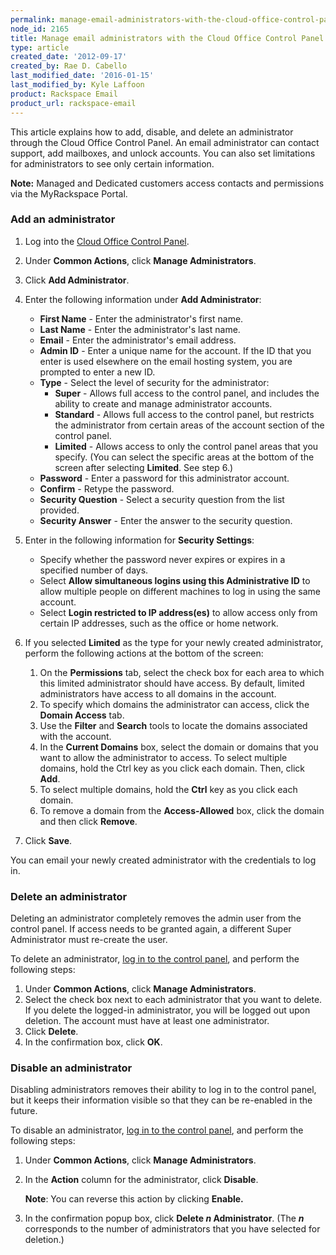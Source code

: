 ```yaml
---
permalink: manage-email-administrators-with-the-cloud-office-control-panel/
node_id: 2165
title: Manage email administrators with the Cloud Office Control Panel
type: article
created_date: '2012-09-17'
created_by: Rae D. Cabello
last_modified_date: '2016-01-15'
last_modified_by: Kyle Laffoon
product: Rackspace Email
product_url: rackspace-email
---
```


This article explains how to add, disable, and delete an administrator
through the Cloud Office Control Panel. An email administrator can
contact support, add mailboxes, and unlock accounts. You can also set
limitations for administrators to see only certain information.

**Note:** Managed and Dedicated customers access contacts and
permissions via the MyRackspace Portal.

### Add an administrator

1.  Log into the [Cloud Office Control Panel](https://cp.rackspace.com/).
2.  Under **Common Actions**, click **Manage Administrators**.
3.  Click **Add Administrator**.
4.  Enter the following information under **Add Administrator**:
    -   **First Name** - Enter the administrator's first name.
    -   **Last Name** - Enter the administrator's last name.
    -   **Email** - Enter the administrator's email address.
    -   **Admin ID** - Enter a unique name for the account. If the ID that you enter is used elsewhere on the email hosting system, you are prompted to enter a new ID.
    -   **Type** - Select the level of security for the administrator:
        - **Super** - Allows full access to the control panel, and
          includes the ability to create and manage
          administrator accounts.
        - **Standard** - Allows full access to the control panel, but restricts the administrator from certain areas of the account section of the control panel.
        - **Limited** - Allows access to only the control panel areas
          that you specify. (You can select the specific areas at the bottom of
          the screen after selecting **Limited**. See step 6.)
    -   **Password** - Enter a password for this administrator account.
    -   **Confirm** - Retype the password.
    -   **Security Question** - Select a security question from the list provided.
    -   **Security Answer** - Enter the answer to the security question.
5. Enter in the following information for **Security Settings**:
    -   Specify whether the password never expires or expires in a specified number of days.
    -   Select **Allow simultaneous logins using this Administrative ID** to allow multiple people on different machines to log in using the same account.
    -   Select **Login restricted to IP address(es)** to allow access only from certain IP addresses, such as the office or home network.

6.  If you selected **Limited** as the type for your newly created
    administrator, perform the following actions at the bottom of the
    screen:
    1.  On the **Permissions** tab, select the check box for each area to
        which this limited administrator should have access. By default,
        limited administrators have access to all domains in the
        account.
    2.  To specify which domains the administrator can access, click
        the **Domain Access** tab.
    3.  Use the **Filter** and **Search** tools to locate the domains
        associated with the account.
    4.  In the **Current Domains** box, select the domain or domains
        that you want to allow the administrator to access. To select
        multiple domains, hold the Ctrl key as you click each domain.
        Then, click **Add**.
    5.  To select multiple domains, hold the **Ctrl** key as you click
        each domain.
    6.  To remove a domain from the **Access-Allowed** box, click the
        domain and then click **Remove**.

9.  Click **Save**.

You can email your newly created administrator with the credentials to
log in.

### Delete an administrator

Deleting an administrator completely removes the admin user from the
control panel.  If access needs to be granted again, a different Super
Administrator must re-create the user.

To delete an administrator, [log in to the control
panel](https://cp.rackspace.com/), and perform the following steps:

1.  Under **Common Actions**, click **Manage Administrators**.
2.  Select the check box next to each administrator that you want
    to delete. If you delete the logged-in administrator, you will be
    logged out upon deletion. The account must have at least
    one administrator.
3.  Click **Delete**.
4.  In the confirmation box, click **OK**.

### Disable an administrator

Disabling administrators removes their ability to log in to the control
panel, but it keeps their information visible so that they can be
re-enabled in the future.

To disable an administrator, [log in to the control
panel](https://cp.rackspace.com/), and perform the following steps:

1.  Under **Common Actions**, click **Manage Administrators**.
2.  In the **Action** column for the administrator, click
    **Disable**.

    **Note**: You can reverse this action by clicking **Enable.**
3.  In the confirmation popup box, click **Delete *n* Administrator**.
    (The ***n*** corresponds to the number of administrators that you
    have selected for deletion.)
